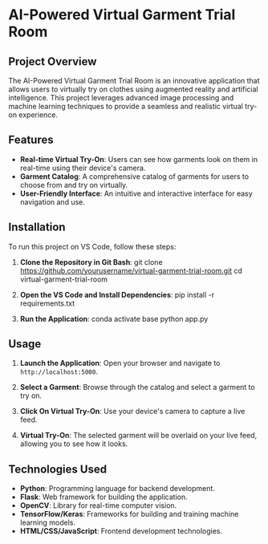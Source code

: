 # AI-Powered Virtual Garment Trial Room

## Project Overview
The AI-Powered Virtual Garment Trial Room is an innovative application that allows users to virtually try on clothes using augmented reality and artificial intelligence. This project leverages advanced image processing and machine learning techniques to provide a seamless and realistic virtual try-on experience.

## Features
- **Real-time Virtual Try-On**: Users can see how garments look on them in real-time using their device's camera.
- **Garment Catalog**: A comprehensive catalog of garments for users to choose from and try on virtually.
- **User-Friendly Interface**: An intuitive and interactive interface for easy navigation and use.

## Installation
To run this project on VS Code, follow these steps:

1. **Clone the Repository  in Git Bash**:
    git clone https://github.com/yourusername/virtual-garment-trial-room.git
    cd virtual-garment-trial-room
    
2. **Open the VS Code and Install Dependencies**:
    pip install -r requirements.txt
   
3. **Run the Application**:
    conda activate base
    python app.py
   

## Usage
1. **Launch the Application**:
    Open your browser and navigate to `http://localhost:5000`.
   
3. **Select a Garment**:
    Browse through the catalog and select a garment to try on.

4. **Click On Virtual Try-On**:
   Use your device's camera to capture a live feed.

6. **Virtual Try-On**:
    The selected garment will be overlaid on your live feed, allowing you to see how it looks.

## Technologies Used
- **Python**: Programming language for backend development.
- **Flask**: Web framework for building the application.
- **OpenCV**: Library for real-time computer vision.
- **TensorFlow/Keras**: Frameworks for building and training machine learning models.
- **HTML/CSS/JavaScript**: Frontend development technologies.
